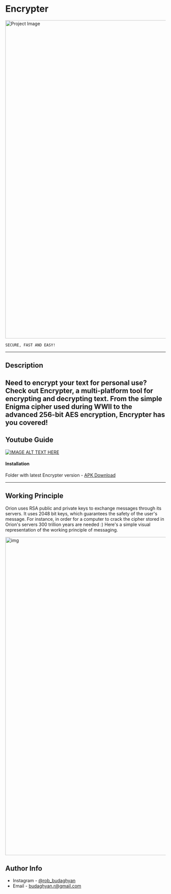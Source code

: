 # Encrypter

<img src="https://drive.google.com/uc?export=view&id=1fLSnDCPNdUwPFqnHXpLvK2mOq4J82zH2" alt="Project Image" width="1000">

```
SECURE, FAST AND EASY!
```

---

## Description

Need to encrypt your text for personal use? Check out Encrypter, a multi-platform tool for encrypting and decrypting text. From the simple Enigma cipher used during WWII to the advanced 256-bit AES encryption, Encrypter has you covered!
---

## Youtube Guide

[![IMAGE ALT TEXT HERE](https://img.youtube.com/vi/HOHr7EVyHq0/0.jpg)](https://www.youtube.com/watch?v=HOHr7EVyHq0)

#### Installation

Folder with latest Encrypter version - [APK Download](https://drive.google.com/drive/folders/19iehT5bpUYQWtkXJScjYokpmNmRohFEs?usp=sharing)

---

## Working Principle

Orion uses RSA public and private keys to exchange messages through its servers. It uses 2048 bit keys, which guarantees the safety of the user's message. For instance, in order for a computer to crack the cipher stored in Orion's servers 300 trillion years are needed :) Here's a simple visual representation of the working principle of messaging.

<img src="https://drive.google.com/uc?export=view&id=1c2zTpj1fExo1nHTSSGkr2U8dT6CvAXl0" alt="img" width="1000">



## Author Info

- Instagram - [@rob_budaghyan](https://www.instagram.com/rob.budaghyan/)
- Email - [budaghyan.r@gmail.com](mailto:budaghyan.r@gmail.com)
